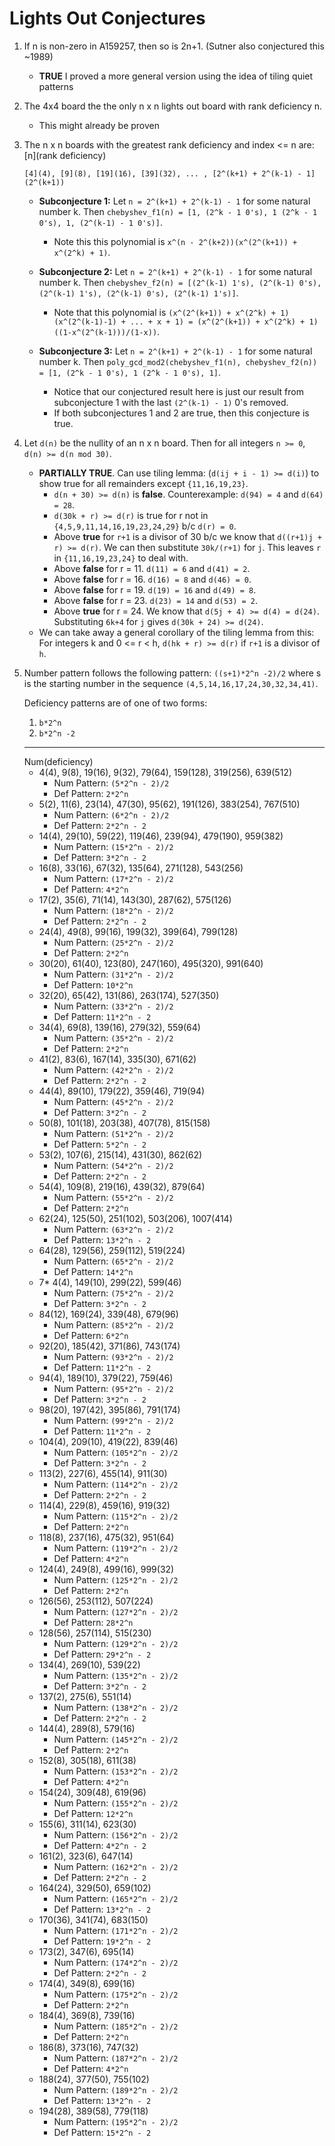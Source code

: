 # Lights Out Conjectures

1. If n is non-zero in A159257, then so is 2n+1. (Sutner also conjectured this ~1989)

   - **TRUE** I proved a more general version using the idea of tiling quiet patterns

2. The 4x4 board the the only n x n lights out board with rank deficiency n.

   - This might already be proven

3. The n x n boards with the greatest rank deficiency and index <= n are: [n](rank deficiency)

   ```
   [4](4), [9](8), [19](16), [39](32), ... , [2^(k+1) + 2^(k-1) - 1](2^(k+1))
   ```

   - **Subconjecture 1:** Let `n = 2^(k+1) + 2^(k-1) - 1` for some natural number k.
     Then `chebyshev_f1(n) = [1, (2^k - 1 0's), 1 (2^k - 1 0's), 1, (2^(k-1) - 1 0's)]`.

     - Note this this polynomial is `x^(n - 2^(k+2))(x^(2^(k+1)) + x^(2^k) + 1)`.

   - **Subconjecture 2:** Let `n = 2^(k+1) + 2^(k-1) - 1` for some natural number k.
     Then `chebyshev_f2(n) = [(2^(k-1) 1's), (2^(k-1) 0's), (2^(k-1) 1's), (2^(k-1) 0's), (2^(k-1) 1's)]`.

     - Note that this polynomial is `(x^(2^(k+1)) + x^(2^k) + 1)(x^(2^(k-1)-1) + ... + x + 1) = (x^(2^(k+1)) + x^(2^k) + 1)((1-x^(2^(k-1)))/(1-x))`.

   - **Subconjecture 3:** Let `n = 2^(k+1) + 2^(k-1) - 1` for some natural number k.
     Then `poly_gcd_mod2(chebyshev_f1(n), chebyshev_f2(n)) = [1, (2^k - 1 0's), 1 (2^k - 1 0's), 1]`.
     - Notice that our conjectured result here is just our result from subconjecture 1 with the last `(2^(k-1) - 1)` 0's removed.
     - If both subconjectures 1 and 2 are true, then this conjecture is true.

4. Let `d(n)` be the nullity of an n x n board. Then for all integers `n >= 0`, `d(n) >= d(n mod 30)`.

   - **PARTIALLY TRUE**.
     Can use tiling lemma: (`d(ij + i - 1) >= d(i)`) to show true for all remainders except `{11,16,19,23}`.
     - `d(n + 30) >= d(n)` is **false**.
       Counterexample: `d(94) = 4` and `d(64) = 28`.
     - `d(30k + r) >= d(r)` is true for r not in `{4,5,9,11,14,16,19,23,24,29}` b/c `d(r) = 0`.
     - Above **true** for `r+1` is a divisor of 30 b/c we know that `d((r+1)j + r) >= d(r)`.
       We can then substitute `30k/(r+1)` for `j`.
       This leaves `r` in `{11,16,19,23,24}` to deal with.
     - Above **false** for r = 11.
       `d(11) = 6` and `d(41) = 2`.
     - Above **false** for r = 16.
       `d(16) = 8` and `d(46) = 0`.
     - Above **false** for r = 19.
       `d(19) = 16` and `d(49) = 8`.
     - Above **false** for r = 23.
       `d(23) = 14` and `d(53) = 2`.
     - Above **true** for r = 24.
       We know that `d(5j + 4) >= d(4) = d(24)`.
       Substituting `6k+4` for `j` gives `d(30k + 24) >= d(24)`.
   - We can take away a general corollary of the tiling lemma from this: For integers k and 0 <= r < h, `d(hk + r) >= d(r)` if `r+1` is a divisor of `h`.

5. Number pattern follows the following pattern:
   `((s+1)*2^n -2)/2`
   where s is the starting number in the sequence `(4,5,14,16,17,24,30,32,34,41)`.

   Deficiency patterns are of one of two forms:

   1. `b*2^n`
   2. `b*2^n -2`

   <hr />
   Num(deficiency)

   - 4(4), 9(8), 19(16), 9(32), 79(64), 159(128), 319(256), 639(512)
     - Num Pattern: `(5*2^n - 2)/2`
     - Def Pattern: `2*2^n`
   - 5(2), 11(6), 23(14), 47(30), 95(62), 191(126), 383(254), 767(510)
     - Num Pattern: `(6*2^n - 2)/2`
     - Def Pattern: `2*2^n - 2`
   - 14(4), 29(10), 59(22), 119(46), 239(94), 479(190), 959(382)
     - Num Pattern: `(15*2^n - 2)/2`
     - Def Pattern: `3*2^n - 2`
   - 16(8), 33(16), 67(32), 135(64), 271(128), 543(256)
     - Num Pattern: `(17*2^n - 2)/2`
     - Def Pattern: `4*2^n`
   - 17(2), 35(6), 71(14), 143(30), 287(62), 575(126)
     - Num Pattern: `(18*2^n - 2)/2`
     - Def Pattern: `2*2^n - 2`
   - 24(4), 49(8), 99(16), 199(32), 399(64), 799(128)
     - Num Pattern: `(25*2^n - 2)/2`
     - Def Pattern: `2*2^n`
   - 30(20), 61(40), 123(80), 247(160), 495(320), 991(640)
     - Num Pattern: `(31*2^n - 2)/2`
     - Def Pattern: `10*2^n`
   - 32(20), 65(42), 131(86), 263(174), 527(350)
     - Num Pattern: `(33*2^n - 2)/2`
     - Def Pattern: `11*2^n - 2`
   - 34(4), 69(8), 139(16), 279(32), 559(64)
     - Num Pattern: `(35*2^n - 2)/2`
     - Def Pattern: `2*2^n`
   - 41(2), 83(6), 167(14), 335(30), 671(62)
     - Num Pattern: `(42*2^n - 2)/2`
     - Def Pattern: `2*2^n - 2`
   - 44(4), 89(10), 179(22), 359(46), 719(94)
     - Num Pattern: `(45*2^n - 2)/2`
     - Def Pattern: `3*2^n - 2`
   - 50(8), 101(18), 203(38), 407(78), 815(158)
     - Num Pattern: `(51*2^n - 2)/2`
     - Def Pattern: `5*2^n - 2`
   - 53(2), 107(6), 215(14), 431(30), 862(62)
     - Num Pattern: `(54*2^n - 2)/2`
     - Def Pattern: `2*2^n - 2`
   - 54(4), 109(8), 219(16), 439(32), 879(64)
     - Num Pattern: `(55*2^n - 2)/2`
     - Def Pattern: `2*2^n`
   - 62(24), 125(50), 251(102), 503(206), 1007(414)
     - Num Pattern: `(63*2^n - 2)/2`
     - Def Pattern: `13*2^n - 2`
   - 64(28), 129(56), 259(112), 519(224)
     - Num Pattern: `(65*2^n - 2)/2`
     - Def Pattern: `14*2^n`
   - 7\* 4(4), 149(10), 299(22), 599(46)
     - Num Pattern: `(75*2^n - 2)/2`
     - Def Pattern: `3*2^n - 2`
   - 84(12), 169(24), 339(48), 679(96)
     - Num Pattern: `(85*2^n - 2)/2`
     - Def Pattern: `6*2^n`
   - 92(20), 185(42), 371(86), 743(174)
     - Num Pattern: `(93*2^n - 2)/2`
     - Def Pattern: `11*2^n - 2`
   - 94(4), 189(10), 379(22), 759(46)
     - Num Pattern: `(95*2^n - 2)/2`
     - Def Pattern: `3*2^n - 2`
   - 98(20), 197(42), 395(86), 791(174)
     - Num Pattern: `(99*2^n - 2)/2`
     - Def Pattern: `11*2^n - 2`
   - 104(4), 209(10), 419(22), 839(46)
     - Num Pattern: `(105*2^n - 2)/2`
     - Def Pattern: `3*2^n - 2`
   - 113(2), 227(6), 455(14), 911(30)
     - Num Pattern: `(114*2^n - 2)/2`
     - Def Pattern: `2*2^n - 2`
   - 114(4), 229(8), 459(16), 919(32)
     - Num Pattern: `(115*2^n - 2)/2`
     - Def Pattern: `2*2^n`
   - 118(8), 237(16), 475(32), 951(64)
     - Num Pattern: `(119*2^n - 2)/2`
     - Def Pattern: `4*2^n`
   - 124(4), 249(8), 499(16), 999(32)
     - Num Pattern: `(125*2^n - 2)/2`
     - Def Pattern: `2*2^n`
   - 126(56), 253(112), 507(224)
     - Num Pattern: `(127*2^n - 2)/2`
     - Def Pattern: `28*2^n`
   - 128(56), 257(114), 515(230)
     - Num Pattern: `(129*2^n - 2)/2`
     - Def Pattern: `29*2^n - 2`
   - 134(4), 269(10), 539(22)
     - Num Pattern: `(135*2^n - 2)/2`
     - Def Pattern: `3*2^n - 2`
   - 137(2), 275(6), 551(14)
     - Num Pattern: `(138*2^n - 2)/2`
     - Def Pattern: `2*2^n - 2`
   - 144(4), 289(8), 579(16)
     - Num Pattern: `(145*2^n - 2)/2`
     - Def Pattern: `2*2^n`
   - 152(8), 305(18), 611(38)
     - Num Pattern: `(153*2^n - 2)/2`
     - Def Pattern: `4*2^n`
   - 154(24), 309(48), 619(96)
     - Num Pattern: `(155*2^n - 2)/2`
     - Def Pattern: `12*2^n`
   - 155(6), 311(14), 623(30)
     - Num Pattern: `(156*2^n - 2)/2`
     - Def Pattern: `4*2^n - 2`
   - 161(2), 323(6), 647(14)
     - Num Pattern: `(162*2^n - 2)/2`
     - Def Pattern: `2*2^n - 2`
   - 164(24), 329(50), 659(102)
     - Num Pattern: `(165*2^n - 2)/2`
     - Def Pattern: `13*2^n - 2`
   - 170(36), 341(74), 683(150)
     - Num Pattern: `(171*2^n - 2)/2`
     - Def Pattern: `19*2^n - 2`
   - 173(2), 347(6), 695(14)
     - Num Pattern: `(174*2^n - 2)/2`
     - Def Pattern: `2*2^n - 2`
   - 174(4), 349(8), 699(16)
     - Num Pattern: `(175*2^n - 2)/2`
     - Def Pattern: `2*2^n`
   - 184(4), 369(8), 739(16)
     - Num Pattern: `(185*2^n - 2)/2`
     - Def Pattern: `2*2^n`
   - 186(8), 373(16), 747(32)
     - Num Pattern: `(187*2^n - 2)/2`
     - Def Pattern: `4*2^n`
   - 188(24), 377(50), 755(102)
     - Num Pattern: `(189*2^n - 2)/2`
     - Def Pattern: `13*2^n - 2`
   - 194(28), 389(58), 779(118)
     - Num Pattern: `(195*2^n - 2)/2`
     - Def Pattern: `15*2^n - 2`
